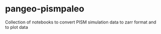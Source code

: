 # pangeo-pismpaleo
Collection of notebooks to convert PISM simulation data to zarr format and to plot data
